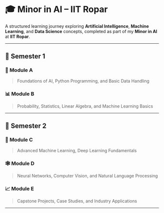 # 🎓 Minor in AI – IIT Ropar  

A structured learning journey exploring **Artificial Intelligence**, **Machine Learning**, and **Data Science** concepts, completed as part of my **Minor in AI** at **IIT Ropar**.

---

## 📅 Semester 1  

### 🧠 **Module A**
> Foundations of AI, Python Programming, and Basic Data Handling  

### 📊 **Module B**
> Probability, Statistics, Linear Algebra, and Machine Learning Basics  

---

## 📅 Semester 2  

### 🤖 **Module C**
> Advanced Machine Learning, Deep Learning Fundamentals  

### 🕸 **Module D**
> Neural Networks, Computer Vision, and Natural Language Processing  

### 📈 **Module E**
> Capstone Projects, Case Studies, and Industry Applications  

---
